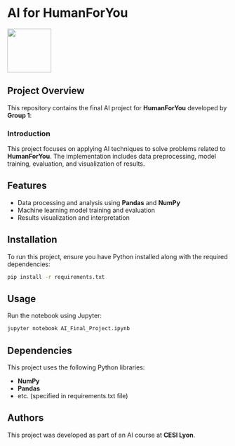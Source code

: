 # AI for HumanForYou

<img src="https://imgs.search.brave.com/nAN7oz_7Lp8wj8rE-mskHnfOvhevF5v56ZXkqOwjbKc/rs:fit:500:0:0:0/g:ce/aHR0cHM6Ly9zMy5l/dS13ZXN0LTMuYW1h/em9uYXdzLmNvbS9t/b292aWpvYi5wcm9k/LzI0NjUyOTAvbGdf/Y2VzaS1qYXVuZS5w/bmc" style="height:100px;">

## Project Overview

This repository contains the final AI project for **HumanForYou** developed by **Group 1**:

### Introduction
This project focuses on applying AI techniques to solve problems related to **HumanForYou**. The implementation includes data preprocessing, model training, evaluation, and visualization of results.

## Features
- Data processing and analysis using **Pandas** and **NumPy**
- Machine learning model training and evaluation
- Results visualization and interpretation

## Installation
To run this project, ensure you have Python installed along with the required dependencies:

```bash
pip install -r requirements.txt
```

## Usage
Run the notebook using Jupyter:

```bash
jupyter notebook AI_Final_Project.ipynb
```

## Dependencies
This project uses the following Python libraries:
- **NumPy**
- **Pandas**
- etc. (specified in requirements.txt file)

## Authors
This project was developed as part of an AI course at **CESI Lyon**.
